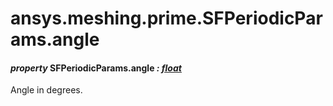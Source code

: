 <a id="ansys-meshing-prime-sfperiodicparams-angle"></a>

# ansys.meshing.prime.SFPeriodicParams.angle

<a id="ansys.meshing.prime.SFPeriodicParams.angle"></a>

#### *property* SFPeriodicParams.angle *: [float](https://docs.python.org/3.11/library/functions.html#float)*

Angle in degrees.

<!-- !! processed by numpydoc !! -->

